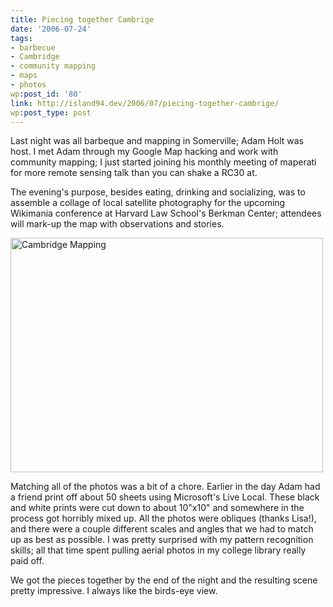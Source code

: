 ```yaml
---
title: Piecing together Cambrige
date: '2006-07-24'
tags:
- barbecue
- Cambridge
- community mapping
- maps
- photos
wp:post_id: '80'
link: http://island94.dev/2006/07/piecing-together-cambrige/
wp:post_type: post
---
```


Last night was all barbeque and mapping in Somerville; Adam Holt was host.  I met Adam through my Google Map hacking and work with community mapping; I just started joining his monthly meeting of maperati for more remote sensing talk than you can shake a RC30 at.

The evening's purpose, besides eating, drinking and socializing, was to assemble a collage of local satellite photography for the upcoming Wikimania conference at Harvard Law School's Berkman Center; attendees will mark-up the map with observations and stories.  

<a href="http://www.flickr.com/photos/bensheldon/197662719/" title="Photo Sharing"><img src="http://static.flickr.com/58/197662719_387823c972.jpg" width="500" height="375" alt="Cambridge Mapping" /></a>

Matching all of the photos was a bit of a chore.  Earlier in the day Adam had a friend print off about 50 sheets using Microsoft's Live Local.  These black and white prints were cut down to about 10"x10" and somewhere in the process got horribly mixed up.  All the photos were obliques (thanks Lisa!), and there were a couple different scales and angles that we had to match up as best as possible.  I was pretty surprised with my pattern recognition skills; all that time spent pulling aerial photos in my college library really paid off.

We got the pieces together by the end of the night and the resulting scene pretty impressive.  I always like the birds-eye view.

<!--break-->
